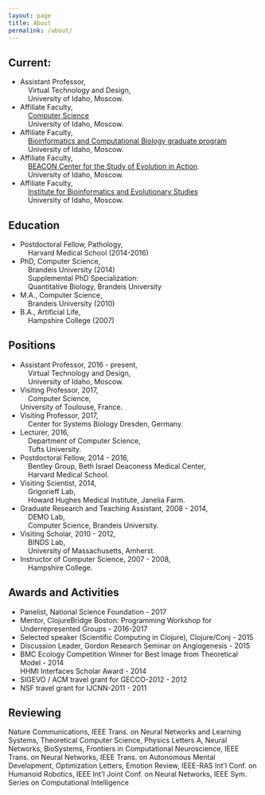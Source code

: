 ```yaml
---
layout: page
title: About
permalink: /about/
---
```


## Current:
- Assistant Professor,<br />&nbsp;&nbsp;&nbsp;&nbsp;Virtual Technology and Design,<br />&nbsp;&nbsp;&nbsp;&nbsp;University of Idaho, Moscow.
- Affiliate Faculty,<br />&nbsp;&nbsp;&nbsp;&nbsp;<a href="http://www.uidaho.edu/engr/departments/cs">Computer Science</a><br />&nbsp;&nbsp;&nbsp;&nbsp;University of Idaho, Moscow.<br />
- Affiliate Faculty,<br />&nbsp;&nbsp;&nbsp;&nbsp;<a href="https://www.uidaho.edu/sci/bcb">Bioinformatics and Computational Biology graduate program</a><br />&nbsp;&nbsp;&nbsp;&nbsp;University of Idaho, Moscow.<br />
- Affiliate Faculty,<br />&nbsp;&nbsp;&nbsp;&nbsp;<a href="https://www3.beacon-center.org/">BEACON Center for the Study of Evolution in Action</a>.<br />&nbsp;&nbsp;&nbsp;&nbsp;University of Idaho, Moscow.<br />
- Affiliate Faculty,<br />&nbsp;&nbsp;&nbsp;&nbsp;<a href="http://www.ibest.uidaho.edu/">Institute for Bioinformatics and Evolutionary Studies</a><br />&nbsp;&nbsp;&nbsp;&nbsp;University of Idaho, Moscow.<br />

## Education
- Postdoctoral Fellow, Pathology,<br />&nbsp;&nbsp;&nbsp;&nbsp;Harvard Medical School (2014-2016)<br />
- PhD, Computer Science,<br />&nbsp;&nbsp;&nbsp;&nbsp;Brandeis University (2014)<br />&nbsp;&nbsp;&nbsp;&nbsp;Supplemental PhD Specialization:<br />&nbsp;&nbsp;&nbsp;&nbsp;Quantitative Biology, Brandeis University<br />
- M.A., Computer Science,<br />&nbsp;&nbsp;&nbsp;&nbsp;Brandeis University (2010)<br />
- B.A., Artificial Life,<br />&nbsp;&nbsp;&nbsp;&nbsp;Hampshire College (2007)<br />

## Positions
- Assistant Professor, 2016 - present,<br />&nbsp;&nbsp;&nbsp;&nbsp;Virtual Technology and Design,<br />&nbsp;&nbsp;&nbsp;&nbsp;University of Idaho, Moscow.<br />
- Visiting Professor, 2017,<br />&nbsp;&nbsp;&nbsp;&nbsp;Computer Science,<br /> University of Toulouse, France.<br />
- Visiting Professor, 2017,<br />&nbsp;&nbsp;&nbsp;&nbsp;Center for Systems Biology Dresden, Germany.<br />
- Lecturer, 2016,<br />&nbsp;&nbsp;&nbsp;&nbsp;Department of Computer Science,<br />&nbsp;&nbsp;&nbsp;&nbsp;Tufts University.<br />
- Postdoctoral Fellow, 2014 - 2016,<br />&nbsp;&nbsp;&nbsp;&nbsp;Bentley Group, Beth Israel Deaconess Medical Center,<br />&nbsp;&nbsp;&nbsp;&nbsp;Harvard Medical School.<br />
- Visiting Scientist, 2014,<br />&nbsp;&nbsp;&nbsp;&nbsp;Grigorieff Lab, <br />&nbsp;&nbsp;&nbsp;&nbsp;Howard Hughes Medical Institute, Janelia Farm.<br />
- Graduate Research and Teaching Assistant, 2008 - 2014,<br />&nbsp;&nbsp;&nbsp;&nbsp;DEMO Lab,<br />&nbsp;&nbsp;&nbsp;&nbsp;Computer Science, Brandeis University.<br />
- Visiting Scholar, 2010 - 2012,<br />&nbsp;&nbsp;&nbsp;&nbsp;BINDS Lab,<br />&nbsp;&nbsp;&nbsp;&nbsp;University of Massachusetts, Amherst.<br />
- Instructor of Computer Science, 2007 - 2008,<br />&nbsp;&nbsp;&nbsp;&nbsp;Hampshire College.<br />

## Awards and Activities
- Panelist, National Science Foundation - 2017<br />
- Mentor, ClojureBridge Boston: Programming Workshop for Underrepresented Groups - 2016-2017<br />
- Selected speaker (Scientific Computing in Clojure), Clojure/Conj - 2015<br />
- Discussion Leader, Gordon Research Seminar on Angiogenesis - 2015<br />
- BMC Ecology Competition Winner for Best Image from Theoretical Model - 2014<br />HHMI Interfaces Scholar Award - 2014<br />
- SIGEVO / ACM travel grant for GECCO-2012 - 2012<br />
- NSF travel grant for IJCNN-2011 - 2011<br />

## Reviewing

Nature Communications, IEEE Trans. on Neural Networks and Learning Systems, Theoretical Computer Science, Physics Letters A, Neural Networks, BioSystems, Frontiers in Computational Neuroscience, IEEE Trans. on Neural Networks, IEEE Trans. on Autonomous Mental Development, Optimization Letters, Emotion Review, IEEE-RAS Int'l Conf. on Humanoid Robotics, IEEE Int'l Joint Conf. on Neural Networks, IEEE Sym. Series on Computational Intelligence
